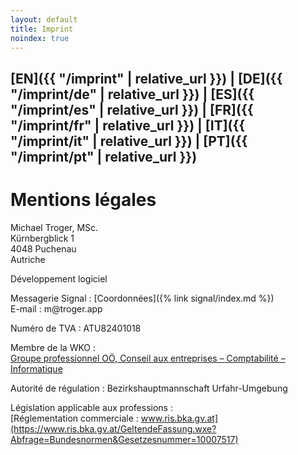 ```yaml
---
layout: default
title: Imprint
noindex: true
---
```

## [EN]({{ "/imprint" | relative_url }}) | [DE]({{ "/imprint/de" | relative_url }}) | [ES]({{ "/imprint/es" | relative_url }}) | [FR]({{ "/imprint/fr" | relative_url }}) | [IT]({{ "/imprint/it" | relative_url }}) | [PT]({{ "/imprint/pt" | relative_url }})

# Mentions légales

Michael Troger, MSc.  
Kürnbergblick 1  
4048 Puchenau  
Autriche  
  
Développement logiciel 
  
Messagerie Signal : [Coordonnées]({% link signal/index.md %})    
E-mail : &#109;&#64;&#116;&#114;&#111;&#103;&#101;&#114;&#46;&#97;&#112;&#112;  
  
Numéro de TVA : ATU82401018
  
Membre de la WKO :  
[Groupe professionnel OÖ, Conseil aux entreprises – Comptabilité – Informatique](https://firmen.wko.at/michael-troger/oberösterreich/?firmaid=993ab01c-72c8-4943-8355-31b67b78de6c)  
  
Autorité de régulation : Bezirkshauptmannschaft Urfahr-Umgebung  
  
Législation applicable aux professions :  
[Réglementation commerciale : www.ris.bka.gv.at](https://www.ris.bka.gv.at/GeltendeFassung.wxe?Abfrage=Bundesnormen&Gesetzesnummer=10007517)
